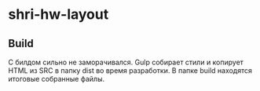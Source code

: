 # shri-hw-layout

## Build

С билдом сильно не заморачивался. Gulp собирает стили и копирует HTML
из SRC в папку dist во время разработки.
В папке build находятся итоговые собранные файлы.
